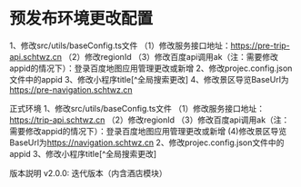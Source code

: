 # 预发布环境更改配置
1、修改src/utils/baseConfig.ts文件
（1）修改服务接口地址：https://pre-trip-api.schtwz.cn
（2）修改regionId
（3）修改百度api调用ak（注：需要修改appid的情况下）：登录百度地图应用管理更改或新增
2、修改projec.config.json文件中的appid
3、修改小程序title[^全局搜索更改]
4、修改景区导览BaseUrl为<a>https://pre-navigation.schtwz.cn</a>

正式环境
1、修改src/utils/baseConfig.ts文件
（1）修改服务接口地址：https://trip-api.schtwz.cn
（2）修改regionId
（3）修改百度api调用ak（注：需要修改appid的情况下）：登录百度地图应用管理更改或新增
 (4)修改景区导览BaseUrl为<a>https://navigation.schtwz.cn</a>
2、修改projec.config.json文件中的appid
3、修改小程序title[^全局搜索更改]

版本説明
v2.0.0: 迭代版本（内含酒店模块）